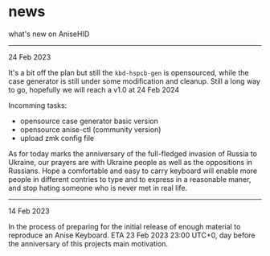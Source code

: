 # news
what's new on AniseHID

---------------------
24 Feb 2023

It's a bit off the plan but still the `kbd-hspcb-gen` is opensourced, while the case generator is still under some modification and cleanup. Still a long way to go, hopefully we will reach a v1.0 at 24 Feb 2024

Incomming tasks:
- opensource case generator basic version
- opensource anise-ctl (community version)
- upload zmk config file

As for today marks the anniversary of the full-fledged invasion of Russia to Ukraine, our prayers are with Ukraine people as well as the oppositions in Russians. Hope a comfortable and easy to carry keyboard will enable more people in different contries to type and to express in a reasonable maner, and stop hating someone who is never met in real life.  

---------------------
14 Feb 2023

In the process of preparing for the initial release of enough material to reproduce an Anise Keyboard. ETA 23 Feb 2023 23:00 UTC+0, day before the anniversary of this projects main motivation.
